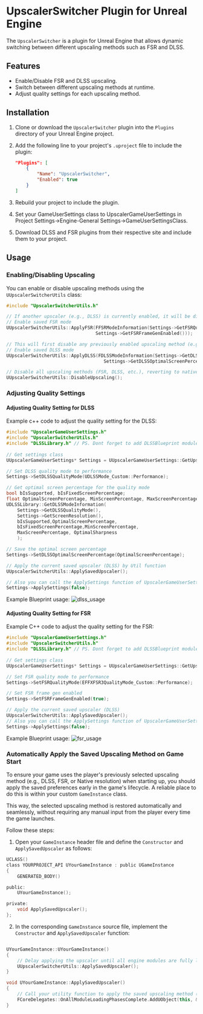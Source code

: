 # UpscalerSwitcher Plugin for Unreal Engine

The `UpscalerSwitcher` is a plugin for Unreal Engine that allows dynamic switching between different upscaling methods such as FSR and DLSS.

## Features

- Enable/Disable FSR and DLSS upscaling.
- Switch between different upscaling methods at runtime.
- Adjust quality settings for each upscaling method.

## Installation

1. Clone or download the `UpscalerSwitcher` plugin into the `Plugins` directory of your Unreal Engine project.
2. Add the following line to your project's `.uproject` file to include the plugin:

    ```json
    "Plugins": [
        {
            "Name": "UpscalerSwitcher",
            "Enabled": true
        }
    ]
    ```

3. Rebuild your project to include the plugin.
4. Set your GameUserSettings class to UpscalerGameUserSettings in Project Settings->Engine-General Settings->GameUserSettingsClass.
5. Download DLSS and FSR plugins from their respective site and include them to your project.

## Usage

### Enabling/Disabling Upscaling

You can enable or disable upscaling methods using the `UUpscalerSwitcherUtils` class:

```cpp
#include "UpscalerSwitcherUtils.h"

// If another upscaler (e.g., DLSS) is currently enabled, it will be disabled before enabling FSR
// Enable saved FSR mode 
UUpscalerSwitcherUtils::ApplyFSR(FFSRModeInformation(Settings->GetFSRQualityMode(),
                                 Settings->GetFSRFrameGenEnabled()));

// This will first disable any previously enabled upscaling method (e.g., FSR) and then enable DLSS
// Enable saved DLSS mode
UUpscalerSwitcherUtils::ApplyDLSS(FDLSSModeInformation(Settings->GetDLSSQualityMode(),
                                    Settings->GetDLSSOptimalScreenPercentage(), Settings->GetDLSSFrameGenEnabled()));

// Disable all upscaling methods (FSR, DLSS, etc.), reverting to native resolution rendering
UUpscalerSwitcherUtils::DisableUpscaling();
```
### Adjusting Quality Settings

#### Adjusting Quality Setting for DLSS

Example c++ code to adjust the quality setting for the DLSS:
```cpp
#include "UpscalerGameUserSettings.h"
#include "UpscalerSwitcherUtils.h"
#include "DLSSLibrary.h" // PS. Dont forget to add DLSSBlueprint module in to your project.Build.cs like PrivateDependencyModuleNames.AddRange(new string[] {"DLSSBlueprint"});
 
// Get settings class
UUpscalerGameUserSettings* Settings = UUpscalerGameUserSettings::GetUpscalerGameUserSettings();

// Set DLSS quality mode to performance
Settings->SetDLSSQualityMode(UDLSSMode_Custom::Performance);

// Get optimal screen percentage for the quality mode
bool bIsSupported, bIsFixedScreenPercentage;
float OptimalScreenPercentage, MinScreenPercentage, MaxScreenPercentage, OptimalSharpness;
UDLSSLibrary::GetDLSSModeInformation(
    Settings->GetDLSSQualityMode(),
    Settings->GetScreenResolution(),
    bIsSupported,OptimalScreenPercentage,
    bIsFixedScreenPercentage,MinScreenPercentage,
    MaxScreenPercentage, OptimalSharpness
    );

// Save the optimal screen percentage
Settings->SetDLSSOptimalScreenPercentage(OptimalScreenPercentage);

// Apply the current saved upscaler (DLSS) by Util function
UUpscalerSwitcherUtils::ApplySavedUpscaler();

// Also you can call the ApplySettings function of UpscalerGameUserSettings which will also call ApplySavedUpscaler
Settings->ApplySettings(false);
```

Example Blueprint usage:
![dlss_usage](https://github.com/user-attachments/assets/6590ab37-b056-4543-ba21-e2540e1a62a6)

#### Adjusting Quality Setting for FSR

Example C++ code to adjust the quality setting for the FSR:
```cpp
#include "UpscalerGameUserSettings.h"
#include "UpscalerSwitcherUtils.h"
#include "DLSSLibrary.h" // PS. Dont forget to add DLSSBlueprint module in to your project.Build.cs like PrivateDependencyModuleNames.AddRange(new string[] {"DLSSBlueprint"});
 
// Get settings class
UUpscalerGameUserSettings* Settings = UUpscalerGameUserSettings::GetUpscalerGameUserSettings();

// Set FSR quality mode to performance
Settings->SetFSRQualityMode(EFFXFSR3QualityMode_Custom::Performance);

// Set FSR frame gen enabled
Settings->SetFSRFrameGenEnabled(true);

// Apply the current saved upscaler (DLSS)
UUpscalerSwitcherUtils::ApplySavedUpscaler();
// Also you can call the ApplySettings function of UpscalerGameUserSettings which will also call ApplySavedUpscaler
Settings->ApplySettings(false);
```

Example Blueprint usage:
![fsr_usage](https://github.com/user-attachments/assets/3ec4227f-fd51-46fc-a744-6c4a14fa53da)



### Automatically Apply the Saved Upscaling Method on Game Start

To ensure your game uses the player's previously selected upscaling method (e.g., DLSS, FSR, or Native resolution) when starting up, you should apply the saved preferences early in the game's lifecycle. A reliable place to do this is within your custom `GameInstance` class.

This way, the selected upscaling method is restored automatically and seamlessly, without requiring any manual input from the player every time the game launches.

Follow these steps:

1. Open your `GameInstance` header file and define the `Constructor` and `ApplySavedUpscaler` as follows:

```h
UCLASS()
class YOURPROJECT_API UYourGameInstance : public UGameInstance
{
    GENERATED_BODY()

public:
    UYourGameInstance();

private:
    void ApplySavedUpscaler();
};
```

2. In the corresponding `GameInstance` source file, implement the  `Constructor` and `ApplySavedUpscaler` function:

```cpp

UYourGameInstance::UYourGameInstance()
{
    // Delay applying the upscaler until all engine modules are fully loaded
    UUpscalerSwitcherUtils::ApplySavedUpscaler();
}

void UYourGameInstance::ApplySavedUpscaler()
{
    // Call your utility function to apply the saved upscaling method (DLSS, FSR, or None)
    FCoreDelegates::OnAllModuleLoadingPhasesComplete.AddUObject(this, &UYourGameInstance::ApplySavedUpscaler);
}
```

